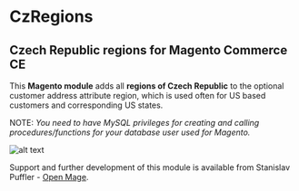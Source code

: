 # CzRegions
## Czech Republic regions for Magento Commerce CE

This **Magento module** adds all **regions of Czech Republic** to the optional customer address attribute region, which is used often for US based customers and corresponding US states.

NOTE: *You need to have MySQL privileges for creating and calling procedures/functions for your database user used for Magento.*

![alt text](http://www.openmage.cz/github/images/CzRegions.png "Magento module CzRegions - kraje České republiky")

Support and further development of this module is available from Stanislav Puffler - [Open Mage](https://www.openmage.cz).
